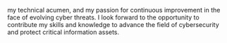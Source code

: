 my technical acumen, and my passion for continuous improvement in the face of evolving cyber threats. I look forward to the opportunity to contribute my skills and knowledge to advance the field of cybersecurity and protect critical information assets.
